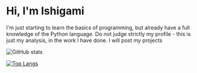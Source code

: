 # Hi, I'm Ishigami

I'm just starting to learn the basics of programming, but already have a full knowledge of the Python language. Do not judge strictly my profile - this is just my analysis, in the work I have done. I will post my projects



![GitHub stats](https://github-readme-stats.vercel.app/api?username=Fiuuman&show_icons=true&theme=radical)

[![Top Langs](https://github-readme-stats.vercel.app/api/top-langs/?username=Fiuuman&layout=compact)](https://github.com/Fiuuman/github-readme-stats)
